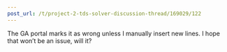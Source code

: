```yaml
---
post_url: /t/project-2-tds-solver-discussion-thread/169029/122
---
```

The GA portal marks it as wrong unless I manually insert new lines. I hope that won’t be an issue, will it?